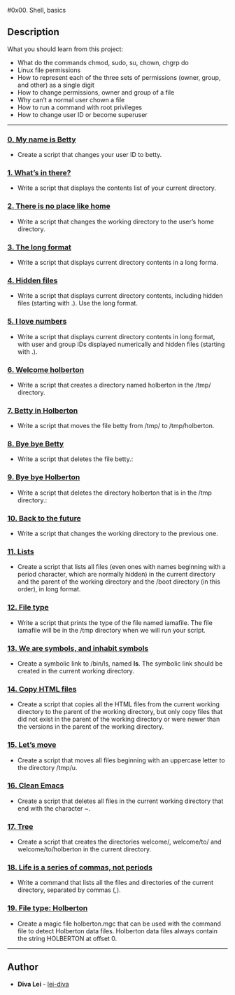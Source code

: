#0x00. Shell, basics

## Description
What you should learn from this project:

* What do the commands chmod, sudo, su, chown, chgrp do
* Linux file permissions
* How to represent each of the three sets of permissions (owner, group, and other) as a single digit
* How to change permissions, owner and group of a file
* Why can’t a normal user chown a file
* How to run a command with root privileges
* How to change user ID or become superuser

---

### [0. My name is Betty](./0-iam_betty)
* Create a script that changes your user ID to betty.


### [1. What’s in there?](./1-listit)
* Write a script that displays the contents list of your current directory.


### [2. There is no place like home](./2-bring_me_home)
* Write a script that changes the working directory to the user’s home directory.


### [3. The long format](./3-listfiles )
* Write a script that displays current directory contents in a long forma.


### [4. Hidden files](./4-listmorefiles)
* Write a script that displays current directory contents, including hidden files (starting with .). Use the long format.


### [5. I love numbers ](./5-listfilesdigitonly)
* Write a script that displays current directory contents in long format, with user and group IDs displayed numerically and hidden files (starting with .).


### [6. Welcome holberton](./6-firstdirectory)
* Write a script that creates a directory named holberton in the /tmp/ directory.


### [7. Betty in Holberton](./7-movethatfile)
* Write a script that moves the file betty from /tmp/ to /tmp/holberton.


### [8. Bye bye Betty](./8-firstdelete)
* Write a script that deletes the file betty.:


### [9. Bye bye Holberton](./9-firstdirdeletion)
* Write a script that deletes the directory holberton that is in the /tmp directory.:


### [10. Back to the future](./10-back)
* Write a script that changes the working directory to the previous one.


### [11. Lists](./11-lists)
* Create a script that lists all files (even ones with names beginning with a period character, which are normally hidden) in the current directory and the parent of the working directory and the /boot directory (in this order), in long format.


### [12. File type](./12-file_type)
* Write a script that prints the type of the file named iamafile. The file iamafile will be in the /tmp directory when we will run your script.


### [13. We are symbols, and inhabit symbols](./13-symbolic_link)
* Create a symbolic link to /bin/ls, named __ls__. The symbolic link should be created in the current working directory.

### [14. Copy HTML files](./14-copy_html)
* Create a script that copies all the HTML files from the current working directory to the parent of the working directory, but only copy files that did not exist in the parent of the working directory or were newer than the versions in the parent of the working directory.


### [15.  Let’s move](./15-lets_move)
* Create a script that moves all files beginning with an uppercase letter to the directory /tmp/u.


### [16. Clean Emacs](./16-clean_emacs )
* Create a script that deletes all files in the current working directory that end with the character ~.


### [17. Tree](./17-tree)
* Create a script that creates the directories welcome/, welcome/to/ and welcome/to/holberton in the current directory.


### [18. Life is a series of commas, not periods](./18-commas)
* Write a command that lists all the files and directories of the current directory, separated by commas (,).

### [19. File type: Holberton](./holberton.mgc)
* Create a magic file holberton.mgc that can be used with the command file to detect Holberton data files. Holberton data files always contain the string HOLBERTON at offset 0.
---

## Author
* **Diva Lei** - [lei-diva](https://github.com/lei-diva)


